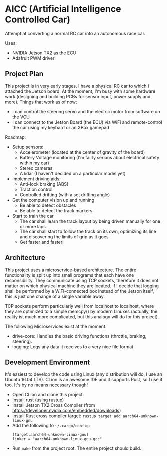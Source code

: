 AICC (Artificial Intelligence Controlled Car)
=============================================

Attempt at converting a normal RC car into an autonomous race car.

Uses: 

  - NVIDIA Jetson TX2 as the ECU
  - Adafruit PWM driver
  
Project Plan
-----------

This project is in very early stages. I have a physical RC car to which I attached the Jetson board. At the moment, I'm busy with some hardware work (designing and building PCBs for sensor input, power supply and more). Things that work as of now:

  * I can control the steering servo and the electric motor from software on the VCU
  * I can connect to the Jetson Board (the ECU) via WiFi and remote-control the car using my keybard or an XBox gamepad
  
Roadmap:

  * Setup sensors: 
    * Accelerometer (located at the center of gravity of the board)
    * Battery Voltage monitoring (I'm fairly serious about electrical safety within my car)
    * Stereo cameras
    * A lidar (I haven't decided on a particular model yet)
  * Implement driving aids:
    * Anti-lock braking (ABS)
    * Traction control
    * Controlled drifting (with a set drifting angle)
  * Get the computer vision up and running
    * Be able to detect obstacles
    * Be able to detect the track markers
  * Start to train the car
    * The car shall learn the track layout by being driven manually for one or more laps
    * The car shall start to follow the track on its own, optimizing its line and discovering the limits of grip as it goes
    * Get faster and faster!

Architecture
------------

This project uses a microservice-based architecture. The entire functionality is split up into small programs that each have one responsibility. They communicate using TCP sockets, therefore it does not matter on which physical machine they are located. If I decide that logging shall be performed by a WiFi-connected box instead of the Jetson itself, this is just one change of a single variable away.

TCP sockets perform particularly well from localhost to localhost, where they are optimized to a simple memcpy() by modern Linuxes (actually, the reality ist much more complicated, but this analogy will do for this project).

The following Microservices exist at the moment:

  * drive-core: Handles the basic driving functions (throttle, braking, steering).
  * logging: Logs any data it receives to a very nice file format

Development Environment
----------------------

It's easiest to develop the code using Linux (any distribution will do, I use an Ubuntu 16.04 LTS).
CLion is an awesome IDE and it supports Rust, so I use it too. It's by no means necessary though!

  - Open CLion and clone this project.
  - Install rust (using rustup)
  - Install Jetson TX2 Cross Compiler (from https://developer.nvidia.com/embedded/downloads)
  - Install Rust cross compiler target: `rustup target add aarch64-unknown-linux-gnu`
  - Add the following to `~/.cargo/config`:
      ```
      [target.aarch64-unknown-linux-gnu]
      linker = "aarch64-unknown-linux-gnu-gcc"
      ```
  - Run `make` from the project root. The entire project should build.
